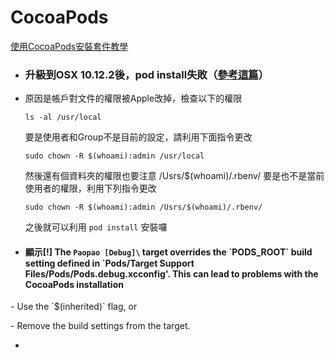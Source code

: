 # CocoaPods
[使用CocoaPods安裝套件教學](https://jay10447.gitbooks.io/book20160316/content/kai_shi_shi_yong_cocoapods_guan_li_di_san_fang_kai.html)

* ### 升級到OSX 10.12.2後，pod install失敗（[參考這篇](https://gold.xitu.io/entry/58620f628d6d810065f940d3)）
 * 原因是帳戶對文件的權限被Apple改掉，檢查以下的權限
 
   `ls -al /usr/local`
  
   要是使用者和Group不是目前的設定，請利用下面指令更改
   
   `sudo chown -R $(whoami):admin /usr/local `
   
   然後還有個資料夾的權限也要注意 /Usrs/$(whoami)/.rbenv/
   要是也不是當前使用者的權限，利用下列指令更改
   
   `sudo chown -R $(whoami):admin /Usrs/$(whoami)/.rbenv/`
   
   之後就可以利用 `pod install` 安裝囉

   
*  #### 顯示[!] The `Paopao [Debug]\` target overrides the \`PODS_ROOT\` build setting defined in \`Pods/Target Support Files/Pods/Pods.debug.xcconfig\'. This can lead to problems with the CocoaPods installation
 \- Use the \`$(inherited)\` flag, or 
 
 \- Remove the build settings from the target.

 * 